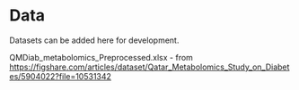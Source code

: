 # Data
Datasets can be added here for development.

QMDiab_metabolomics_Preprocessed.xlsx - from https://figshare.com/articles/dataset/Qatar_Metabolomics_Study_on_Diabetes/5904022?file=10531342
